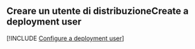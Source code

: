 ## <a name="create-a-deployment-user"></a><span data-ttu-id="be460-101">Creare un utente di distribuzione</span><span class="sxs-lookup"><span data-stu-id="be460-101">Create a deployment user</span></span>  

[!INCLUDE [Configure a deployment user](configure-deployment-user-no-h.md)]